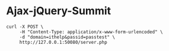 # Ajax-jQuery-Summit

```
curl -X POST \
     -H "Content-Type: application/x-www-form-urlencoded" \
     -d "domain=ithelp&passid=passtest" \
     http://127.0.0.1:50080/server.php
```
